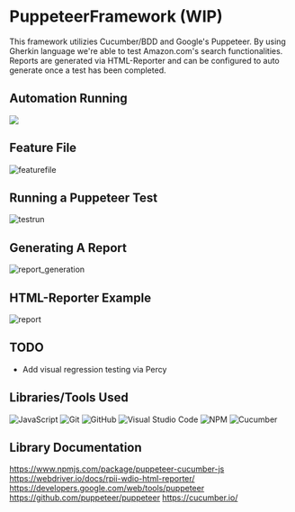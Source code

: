 # PuppeteerFramework (WIP)
This framework utilizies Cucumber/BDD and Google's Puppeteer. By using Gherkin language we're able to test Amazon.com's search functionalities. Reports are generated via HTML-Reporter and can be configured to auto generate once a test has been completed. 

## Automation Running 
![](https://thumbs.gfycat.com/ShyVagueBalloonfish-size_restricted.gif)

## Feature File 
![featurefile](https://i.imgur.com/Ie2957w.png)

## Running a Puppeteer Test
![testrun](https://i.imgur.com/8zSujWj.png)

## Generating A Report
![report_generation](i.https://imgur.com/O2DxW85.png)

## HTML-Reporter Example
![report](https://i.imgur.com/kzqLd7a.png)

## TODO
- Add visual regression testing via Percy

## Libraries/Tools Used
![JavaScript](https://img.shields.io/badge/javascript-%23323330.svg?style=for-the-badge&logo=javascript&logoColor=%23F7DF1E)
![Git](https://img.shields.io/badge/git-%23F05033.svg?style=for-the-badge&logo=git&logoColor=white)
![GitHub](https://img.shields.io/badge/github-%23121011.svg?style=for-the-badge&logo=github&logoColor=white)
![Visual Studio Code](https://img.shields.io/badge/Visual%20Studio%20Code-0078d7.svg?style=for-the-badge&logo=visual-studio-code&logoColor=white)
![NPM](https://img.shields.io/badge/NPM-%23000000.svg?style=for-the-badge&logo=npm&logoColor=white)
![Cucumber](https://badgen.net/badge/puppeteer/cucumber/green?icon=chrome)

## Library Documentation
https://www.npmjs.com/package/puppeteer-cucumber-js
https://webdriver.io/docs/rpii-wdio-html-reporter/
https://developers.google.com/web/tools/puppeteer
https://github.com/puppeteer/puppeteer
https://cucumber.io/
